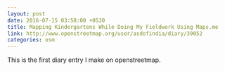 ```yaml
---
layout: post
date: 2016-07-15 03:58:00 +0530
title: Mapping Kindergartens While Doing My Fieldwork Using Maps.me
link: http://www.openstreetmap.org/user/asdofindia/diary/39052
categories: osm
---
```


This is the first diary entry I make on openstreetmap.
